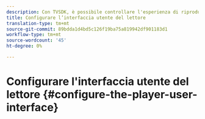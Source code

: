 ```yaml
---
description: Con TVSDK, è possibile controllare l'esperienza di riproduzione di base per live e video on demand (VOD). TVSDK fornisce metodi e proprietà sull'istanza del lettore che è possibile utilizzare per configurare l'interfaccia utente del lettore.
title: Configurare l’interfaccia utente del lettore
translation-type: tm+mt
source-git-commit: 89bdda1d4bd5c126f19ba75a819942df901183d1
workflow-type: tm+mt
source-wordcount: '45'
ht-degree: 0%

---
```



# Configurare l&#39;interfaccia utente del lettore {#configure-the-player-user-interface}

